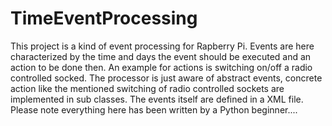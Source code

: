 # TimeEventProcessing
This project is a kind of event processing for Rapberry Pi.  Events are here characterized by the time and days the event should be executed
and an action to be done then. An example for actions is switching on/off a radio controlled socked. The processor is just aware of abstract
events, concrete action like the mentioned switching of radio controlled sockets are implemented in sub classes. The events itself are defined 
in a XML file. Please note everything here has been written by a Python beginner....

